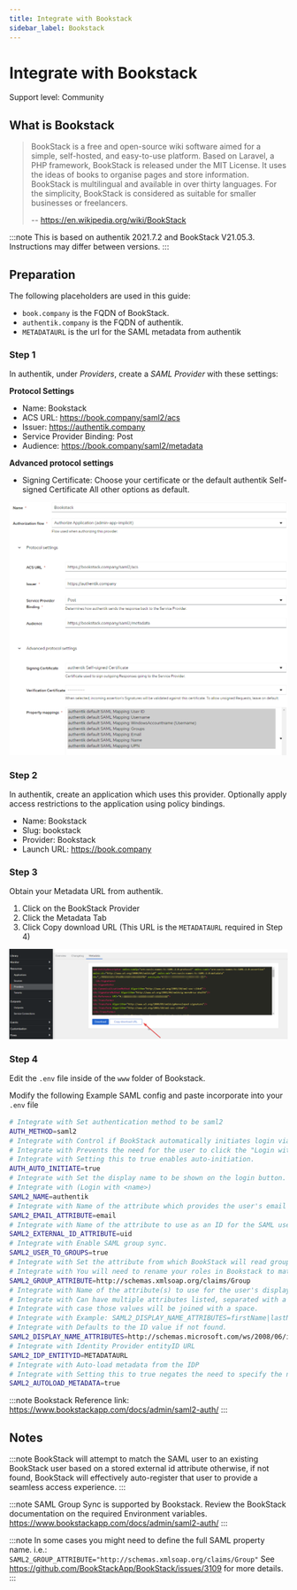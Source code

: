 ```yaml
---
title: Integrate with Bookstack
sidebar_label: Bookstack
---
```


# Integrate with Bookstack

<span class="badge badge--secondary">Support level: Community</span>

## What is Bookstack

> BookStack is a free and open-source wiki software aimed for a simple, self-hosted, and easy-to-use platform. Based on Laravel, a PHP framework, BookStack is released under the MIT License. It uses the ideas of books to organise pages and store information. BookStack is multilingual and available in over thirty languages. For the simplicity, BookStack is considered as suitable for smaller businesses or freelancers.
>
> -- https://en.wikipedia.org/wiki/BookStack

:::note
This is based on authentik 2021.7.2 and BookStack V21.05.3. Instructions may differ between versions.
:::

## Preparation

The following placeholders are used in this guide:

- `book.company` is the FQDN of BookStack.
- `authentik.company` is the FQDN of authentik.
- `METADATAURL` is the url for the SAML metadata from authentik

### Step 1

In authentik, under _Providers_, create a _SAML Provider_ with these settings:

**Protocol Settings**

- Name: Bookstack
- ACS URL: https://book.company/saml2/acs
- Issuer: https://authentik.company
- Service Provider Binding: Post
- Audience: https://book.company/saml2/metadata

**Advanced protocol settings**

- Signing Certificate: Choose your certificate or the default authentik Self-signed Certificate
  All other options as default.

![](./authentik_saml_bookstack.png)

### Step 2

In authentik, create an application which uses this provider. Optionally apply access restrictions to the application using policy bindings.

- Name: Bookstack
- Slug: bookstack
- Provider: Bookstack
- Launch URL: https://book.company

### Step 3

Obtain your Metadata URL from authentik.

1. Click on the BookStack Provider
2. Click the Metadata Tab
3. Click Copy download URL (This URL is the `METADATAURL` required in Step 4)

![](./metadataurl.png)

### Step 4

Edit the `.env` file inside of the `www` folder of Bookstack.

Modify the following Example SAML config and paste incorporate into your `.env` file

```bash
# Integrate with Set authentication method to be saml2
AUTH_METHOD=saml2
# Integrate with Control if BookStack automatically initiates login via your SAML system if it's the only authentication method.
# Integrate with Prevents the need for the user to click the "Login with x" button on the login page.
# Integrate with Setting this to true enables auto-initiation.
AUTH_AUTO_INITIATE=true
# Integrate with Set the display name to be shown on the login button.
# Integrate with (Login with <name>)
SAML2_NAME=authentik
# Integrate with Name of the attribute which provides the user's email address
SAML2_EMAIL_ATTRIBUTE=email
# Integrate with Name of the attribute to use as an ID for the SAML user.
SAML2_EXTERNAL_ID_ATTRIBUTE=uid
# Integrate with Enable SAML group sync.
SAML2_USER_TO_GROUPS=true
# Integrate with Set the attribute from which BookStack will read groups names from.
# Integrate with You will need to rename your roles in Bookstack to match your groups in authentik.
SAML2_GROUP_ATTRIBUTE=http://schemas.xmlsoap.org/claims/Group
# Integrate with Name of the attribute(s) to use for the user's display name
# Integrate with Can have multiple attributes listed, separated with a '|' in which
# Integrate with case those values will be joined with a space.
# Integrate with Example: SAML2_DISPLAY_NAME_ATTRIBUTES=firstName|lastName
# Integrate with Defaults to the ID value if not found.
SAML2_DISPLAY_NAME_ATTRIBUTES=http://schemas.microsoft.com/ws/2008/06/identity/claims/windowsaccountname
# Integrate with Identity Provider entityID URL
SAML2_IDP_ENTITYID=METADATAURL
# Integrate with Auto-load metadata from the IDP
# Integrate with Setting this to true negates the need to specify the next three options
SAML2_AUTOLOAD_METADATA=true

```

:::note
Bookstack Reference link: https://www.bookstackapp.com/docs/admin/saml2-auth/
:::

## Notes

:::note
BookStack will attempt to match the SAML user to an existing BookStack user based on a stored external id attribute otherwise, if not found, BookStack will effectively auto-register that user to provide a seamless access experience.
:::

:::note
SAML Group Sync is supported by Bookstack. Review the BookStack documentation on the required Environment variables. https://www.bookstackapp.com/docs/admin/saml2-auth/
:::

:::note
In some cases you might need to define the full SAML property name.
i.e.: `SAML2_GROUP_ATTRIBUTE="http://schemas.xmlsoap.org/claims/Group"`
See https://github.com/BookStackApp/BookStack/issues/3109 for more details.
:::
